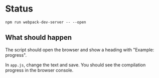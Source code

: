 # Status

```shell
npm run webpack-dev-server -- --open
```

## What should happen

The script should open the browser and show a heading with "Example: progress".

In `app.js`, change the text and save. You should see the compilation progress in the browser console.

